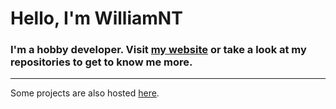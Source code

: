 <h1>Hello, I'm WilliamNT</h1>
<h3>I'm a hobby developer. Visit <a href="https://skiby.net">my website</a> or take a look at my repositories to get to know me more.</h3>

---

<p>Some projects are also hosted <a href="https://git.skiby.net/explore">here</a>.</p>
